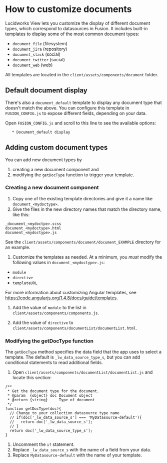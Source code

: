 # How to customize documents

Lucidworks View lets you customize the display of different document types, which correspond to datasources in Fusion.  It includes built-in templates to display some of the most common document types:

- `document_file` (filesystem)
- `document_jira` (repository)
- `document_slack` (social)
- `document_twitter` (social)
- `document_web` (web)

All templates are located in the ```client/assets/components/document``` folder.

## Default document display

There's also a `document_default` template to display any document type that doesn't match the above.  You can configure this template in `FUSION_CONFIG.js` to expose different fields, depending on your data.  

Open `FUSION_CONFIG.js` and scroll to this line to see the available options:

```
   * Document_default display
```

## Adding custom document types

You can add new document types by

1. creating a new document component and
2. modifying the `getDocType` function to trigger your template.

### Creating a new document component
1. Copy one of the existing template directories and give it a name like `document_<mydoctype>`.
1. Give the files in the new directory names that match the directory name, like this:

  ```
  _document_<mydoctpe>.scss
  document_<mydoctype>.html
  document_<mydoctype>.js
  ```

  See the `client/assets/components/document/document_EXAMPLE` directory for an example.

1. Customize the templates as needed.
  At a minimum, you _must_ modify the following values in `document_<mydoctype>.js`:

  * `module`
  * `directive`
  * `templateURL`

  For more information about customizing Angular templates, see https://code.angularjs.org/1.4.8/docs/guide/templates.

1. Add the value of `module` to the list in ```client/assets/components/components.js```.

1. Add the value of `directive` to ```client/assets/components/documentList/documentList.html```.

### Modifying the getDocType function

The `getDocType` method specifies the data field that the app uses to select a template.  The default is `_lw_data_source_type_s`, but you can add conditional statements to read additional fields.

1. Open ```client/assets/components/documentList/documentList.js``` and locate this section:

  ```
  /**
   * Get the document type for the document.
   * @param  {object} doc Document object
   * @return {string}     Type of document
   */
  function getDocType(doc){
    // Change to your collection datasource type name
    // if(doc['_lw_data_source_s'] === 'MyDatasource-default'){
    //   return doc['_lw_data_source_s'];
    // }
    return doc['_lw_data_source_type_s'];
  }
  ```
1. Uncomment the `if` statement.
1. Replace `_lw_data_source_s` with the name of a field from your data.
1. Replace `MyDatasource-default` with the name of your template.
